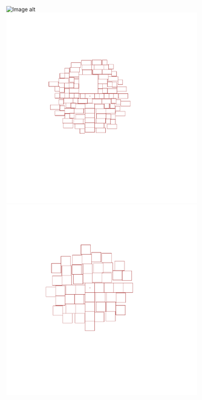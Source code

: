 ![Image alt](https://github.com/DianaArapova/tdd/raw/master/di/TagsCloudVisualization/cloud1.bmp)
![Image alt](https://github.com/DianaArapova/tdd/raw/master/TagsCloudVisualization/cloud.bmp)
![Image alt](https://github.com/DianaArapova/tdd/raw/master/TagsCloudVisualization/cloud2.bmp)

